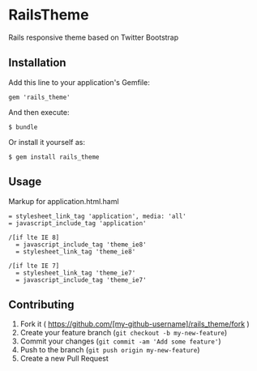 # RailsTheme

Rails responsive theme based on Twitter Bootstrap

## Installation

Add this line to your application's Gemfile:

    gem 'rails_theme'

And then execute:

    $ bundle

Or install it yourself as:

    $ gem install rails_theme

## Usage

Markup for application.html.haml
    
    = stylesheet_link_tag 'application', media: 'all'
    = javascript_include_tag 'application'

    /[if lte IE 8]
      = javascript_include_tag 'theme_ie8'
      = stylesheet_link_tag 'theme_ie8'

    /[if lte IE 7]
      = stylesheet_link_tag 'theme_ie7'
      = javascript_include_tag 'theme_ie7'

## Contributing

1. Fork it ( https://github.com/[my-github-username]/rails_theme/fork )
2. Create your feature branch (`git checkout -b my-new-feature`)
3. Commit your changes (`git commit -am 'Add some feature'`)
4. Push to the branch (`git push origin my-new-feature`)
5. Create a new Pull Request

